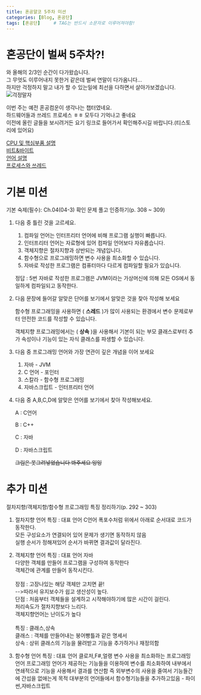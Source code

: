 ```yaml
---
title: 혼공얄코 5주차 미션
categories: [Blog, 혼공단]
tags: [혼공단]		# TAG는 반드시 소문자로 이루어져야함!
---
```

# 혼공단이 벌써 5주차?! 

와 올해의 2/3인 순간이 다가왔습니다.<br>
그 무엇도 이루어내지 못한거 같은데 벌써 연말이 다가옴니다...<br>
하지만 걱정하지 말고 내가 할 수 있는일에 최선을 다하면서 살아가보겠습니다.<br>
![걱정말자](https://i.ibb.co/jVwXLXH/image.jpg)

이번 주는 예전 혼공컴운이 생각나는 챕터였네요.<br>
하드웨어들과 쓰레드 프로세스 ㅎㅎ 모두다 기억나고 좋네요<br>
이전에 올린 글들을 보시려거든 요기 링크로 들어가서 확인해주시길 바랍니다.(티스토리에 있어요)<br>

[CPU 및 핵심부품 설명](https://hotsan-engineering.tistory.com/8)<br>
[비트&바이트](https://hotsan-engineering.tistory.com/10)<br>
[언어 설명](https://hotsan-engineering.tistory.com/13)<br>
[프로세스와 쓰레드](https://hotsan-engineering.tistory.com/36)<br>


# 기본 미션

기본 숙제(필수): Ch.04(04-3) 확인 문제 풀고 인증하기(p. 308 ~ 309)

1. 다음 중 틀린 것을 고르세요.
    1. 컴파일 언어는 인터프리터 언어에 비해 프로그램 실행이 빠릅니다.
    2. 인터프리터 언어는 자료형에 있어 컴파일 언어보다 자유롭습니다.
    3. 객체지향은 절차지향과 상반되는 개념입니다.
    4. 함수형으로 프로그래밍하면 변수 사용을 최소화할 수 있습니다.
    5. 자바로 작성한 프로그램은 컴퓨터마다 다르게 컴파일할 필요가 있습니다.
    
    정답 :  5번  자바로 작성한 프로그램은 JVM이라는 가상머신에 의해 모든 OS에서 동일하게 컴파일되고 동작한다.
    
2. 다음 문장에 들어갈 알맞은 단어를 보기에서 알맞은 것을 찾아 작성해 보세요
    
    함수형 프로그래밍을 사용하면 (  **스레드**  )가 많이 사용되는 환경에서 변수 문제로부터 안전한 코드를 작성할 수 있습니다.
    
    객체지향 프로그래밍에서는 (  **상속**  )을 사용해서 기본이 되는 부모 클래스로부터 추가 속성이나 기능이 있는 자식 클래스를 파생할 수 있습니다.
    

1. 다음 중 프로그래밍 언어와 가장 연관이 깊은 개념을 이어 보세요
    1. 자바 - JVM
    2. C 언어 - 포인터
    3. 스칼라 - 함수형 프로그래밍
    4. 자바스크립트 - 인터프리터 언어

1. 다음 중 A,B,C,D에 알맞은 언어를 보기에서 찾아 작성해보세요.
    
    A : C언어 
    
    B :  C++
    
    C : 자바
    
    D : 자바스크립트

    ~~그림은 못그려넣었습니다 봐주세요 잉잉~~<br>
    

# 추가 미션

절차지향/객체지향/함수형 프로그래밍 특징 정리하기(p. 292 ~ 303)

1. 절차지향 언어 특징 : 대표 언어 C언어
   폭포수처럼 위에서 아래로 순서대로 코드가 동작한다.<br>
   모든 구성요소가 연결되어 있어 문제가 생기면 동작하지 않음<br>
   실행 순서가 정해져있어 순서가 바뀌면 결과값이 달라진다.<br>

2. 객체지향 언어 특징 : 대표 언어 자바<br>
   다양한 객체를 만들어 프로그램을 구성하여 동작한다<br>
   객체간에 관계를 만들어 동작시킨다.<br><br>
    장점 : 고장나있는 해당 객체만 고치면 끝!<br>
            -->따라서 유지보수가 쉽고 생산성이 높다.<br>
    단점 : 처음부터 객체들을 설계하고 시작해야하기에 많은 시간이 걸린다.<br>
          처리속도가 절차지향보다 느리다.<br>
          객체지향언어는 난이도가 높다<br><br>
    특징 : 클래스,상속<br>
    클래스 : 객체를 만들어내는 붕어빵틀과 같은 명세서<br>
    상속 : 상위 클래스의 기능을 물려받고 기능을 추가하거나 재정의함<br>
    

3. 함수형 언어 특징 : 대표 언어 클로저,F#,얼랭
   변수 사용을 최소화하는 프로그래밍 언어
   프로그래밍 언어가 제공하는 기능들을 이용하여 변수를 최소화하여 내부에서 연쇄적으로 기능을 사용해서 결과를 연산함
   즉 외부변수의 사용을 줄여서 기능들간에 간섭을 없애는게 목적
   대부분의 언어들에서 함수형기능들을 추가하고있음 - 파이썬,자바스크립트





